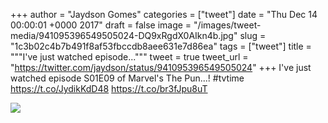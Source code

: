 
+++
author = "Jaydson Gomes"
categories = ["tweet"]
date = "Thu Dec 14 00:00:01 +0000 2017"
draft = false
image = "/images/tweet-media/941095396549505024-DQ9xRgdX0AIkn4b.jpg"
slug = "1c3b02c4b7b491f8af53fbccdb8aee631e7d86ea"
tags = ["tweet"]
title = """I've just watched episode..."""
tweet = true
tweet_url = "https://twitter.com/jaydson/status/941095396549505024"
+++
I've just watched episode S01E09 of Marvel's The Pun...! #tvtime https://t.co/JydikKdD48 https://t.co/br3fJpu8uT

![](/images/tweet-media/941095396549505024-DQ9xRgdX0AIkn4b.jpg)